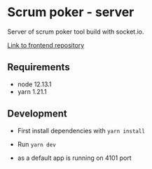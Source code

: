 # Scrum poker - server

Server of scrum poker tool build with socket.io.

[Link to frontend repository](https://github.com/Wadowski/scrum-poker-frontend)

## Requirements

- node 12.13.1
- yarn 1.21.1

## Development

- First install dependencies with `yarn install`

- Run `yarn dev`

- as a default app is running on 4101 port 
